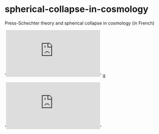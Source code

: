 # spherical-collapse-in-cosmology
Press-Schechter theory and spherical collapse in cosmology (in French) 

'![](https://github.com/brahim-h/spherical-collapse-in-cosmology/blob/Projets-de-cosmologie/formation_hierarchique.pdf)'
g

'![](https://github.com/brahim-h/spherical-collapse-in-cosmology/blob/Projets-de-cosmologie/formation_hierarchique.pdf)'
